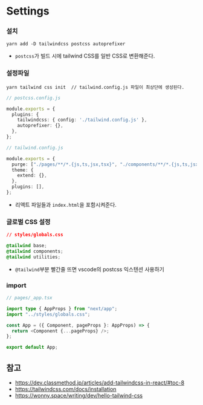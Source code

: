 # Settings

### 설치
```
yarn add -D tailwindcss postcss autoprefixer
```
- ```postcss```가 빌드 시에 tailwind CSS를 일반 CSS로 변환해준다.

### 설정파일
```
yarn tailwind css init  // tailwind.config.js 파일이 최상단에 생성된다.
```

```typescript
// postcss.config.js

module.exports = {
  plugins: {
    tailwindcss: { config: './tailwind.config.js' },
    autoprefixer: {},
  },
};
```
```typescript
// tailwind.config.js

module.exports = {
  purge: ["./pages/**/*.{js,ts,jsx,tsx}", "./components/**/*.{js,ts,jsx,tsx}"],
  theme: {
    extend: {},
  },
  plugins: [],
};
```
- 리액트 파일들과 ```index.html```을 포함시켜준다.

### 글로벌 CSS 설정
```css
// styles/globals.css

@tailwind base;
@tailwind components;
@tailwind utilities;
```
- ```@tailwind```부분 빨간줄 뜨면 vscode의 postcss 익스텐션 사용하기

### import
```typescript
// pages/_app.tsx

import type { AppProps } from "next/app";
import "../styles/globals.css";

const App = ({ Component, pageProps }: AppProps) => {
  return <Component {...pageProps} />;
};

export default App;
```

## 참고
- https://dev.classmethod.jp/articles/add-tailwindcss-in-react/#toc-8
- https://tailwindcss.com/docs/installation
- https://wonny.space/writing/dev/hello-tailwind-css
